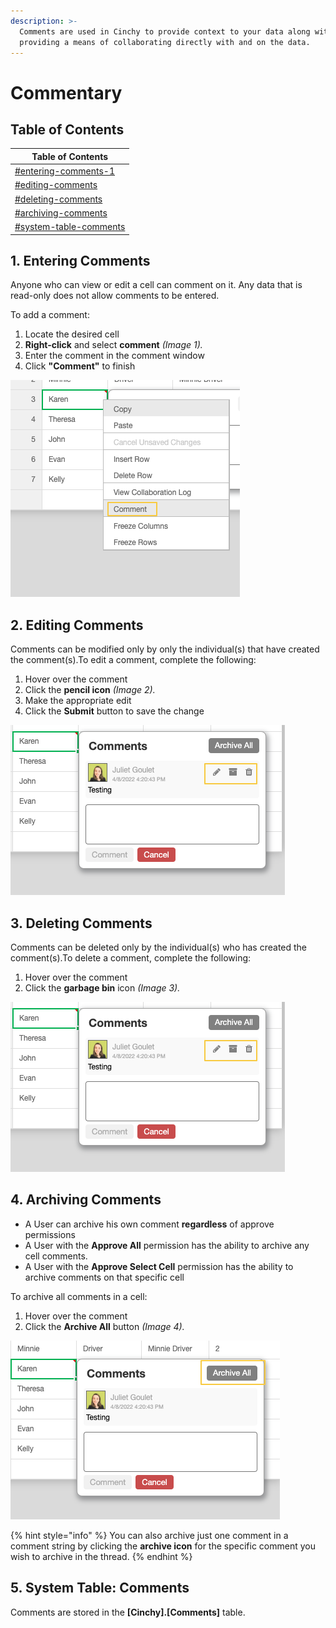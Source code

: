 ```yaml
---
description: >-
  Comments are used in Cinchy to provide context to your data along with
  providing a means of collaborating directly with and on the data.
---
```


# Commentary

## Table of Contents <a href="#entering-comments" id="entering-comments"></a>

| Table of Contents                                                       |
| ----------------------------------------------------------------------- |
| [#entering-comments-1](commentary.md#entering-comments-1 "mention")     |
| [#editing-comments](commentary.md#editing-comments "mention")           |
| [#deleting-comments](commentary.md#deleting-comments "mention")         |
| [#archiving-comments](commentary.md#archiving-comments "mention")       |
| [#system-table-comments](commentary.md#system-table-comments "mention") |

## 1. Entering Comments <a href="#entering-comments" id="entering-comments"></a>

Anyone who can view or edit a cell can comment on it. Any data that is read-only does not allow comments to be entered.

To add a comment:

1. Locate the desired cell
2. **Right-click** and select **comment** _(Image 1)._
3. Enter the comment in the comment window
4. Click **"Comment"** to finish

![Image 1: Commenting](<../../.gitbook/assets/image (8).png>)

## 2. Editing Comments <a href="#editing-comments" id="editing-comments"></a>

Comments can be modified only by only the individual(s) that have created the comment(s).To edit a comment, complete the following:

1. Hover over the comment
2. Click the **pencil icon** _(Image 2)._
3. Make the appropriate edit
4. Click the **Submit** button to save the change

![Image 2: Editing Comments](<../../.gitbook/assets/image (273).png>)

## 3. Deleting Comments <a href="#deleting-comments" id="deleting-comments"></a>

Comments can be deleted only by the individual(s) who has created the comment(s).To delete a comment, complete the following:

1. Hover over the comment
2. Click the **garbage bin** icon _(Image 3)._

![Image 3: Deleting Comments](<../../.gitbook/assets/image (665).png>)

## 4. Archiving Comments <a href="#archiving-comments" id="archiving-comments"></a>

* A User can archive his own comment **regardless** of approve permissions
* A User with the **Approve All** permission has the ability to archive any cell comments.
* A User with the **Approve Select Cell** permission has the ability to archive comments on that specific cell

To archive all comments in a cell:

1. Hover over the comment
2. Click the **Archive All** button _(Image 4)._

![Image 4: Archiving](<../../.gitbook/assets/image (549).png>)

{% hint style="info" %}
You can also archive just one comment in a comment string by clicking the **archive icon** for the specific comment you wish to archive in the thread.
{% endhint %}

## 5. System Table: Comments <a href="#system-table-comments" id="system-table-comments"></a>

Comments are stored in the **\[Cinchy].\[Comments]** table.
